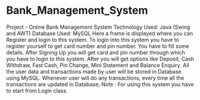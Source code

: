 # Bank_Management_System
Project - Online Bank Management System
Technology Used: Java (Swing and AWT)
Database Used: MySQL
  Here a frame is displayed where you can Register and login to this system. To login into this system you have to register yourself to get card number and pin number. You have to fill some details. After Signing Up 
you will get card and pin number through which you have to login to this system. After you will get options like Deposit, Cash Withdraw, Fast Cash, Pin Change, Mini Statement and Balance Enquiry. All the user data 
and transactions made by user will be stored in Database using MySQL. Whenever user will do any transactions, every time all the transactions are updated in Database;
Note : For using this system you have to start from Login class.
